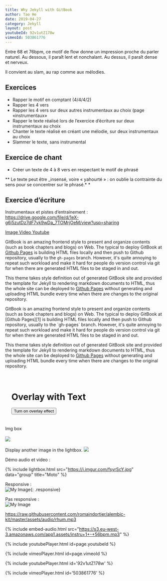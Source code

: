 ```yaml
---
title: Why Jekyll with GitBook
author: Tao He
date: 2019-04-27
category: Jekyll
layout: post
youtubeId: 92v1utZ178w
vimeoId: 503861776
---
```



<div id="juicebox-container"></div>

Entre 68 et 76bpm, ce motif de flow donne un impression proche du parler naturel.
Au dessous, il paraît lent et nonchalant.
Au dessus, il paraît dense et nerveux.

Il convient au slam, au rap comme aux mélodies.

## Exercices
* Rapper le motif en comptant (4/4/4/2)
* Rapper les 4 vers
* Rapper les 4 vers sur deux autres instrumentaux au choix (page «instrumentaux»
* Rapper le texte réalisé lors de l’exercice d’écriture sur deux instrumentaux au choix
* Chanter le texte réalisé en créant une mélodie, sur deux instrumentaux au choix
* Slammer le texte, sans instrumental


## Exercice de chant
* Créer un texte de 4 à 8 vers en respectant le motif de phrasé

** Le texte peut être _insensé, voire « yahourté » : on oublie la contrainte du sens pour se concentrer sur le phrasé.* * 

## Exercice d’écriture
Instrumentaux et pistes d’entrainement :
https://drive.google.com/file/d/1eX-g6i5zutDz7dF7vk9wDa_7TOMrjOeM/view?usp=sharing



<!-- Create links -->
<a data-fslightbox="gallery" href="https://i.imgur.com/fsyrScY.jpg">
Image
</a>
<a data-fslightbox="gallery" href="https://commondatastorage.googleapis.com/gtv-videos-bucket/sample/BigBuckBunny.mp4">
Video
</a>
<a data-fslightbox="gallery" href="https://www.youtube.com/watch?v=xshEZzpS4CQ">
Youtube</a>


GitBook is an amazing frontend style to present and organize contents (such as book chapters
and blogs) on Web. The typical to deploy GitBook at [Github Pages][1]
is building HTML files locally and then push to Github repository, usually to the `gh-pages`
branch. However, it's quite annoying to repeat such workload and make it hard for people do
version control via git for when there are generated HTML files to be staged in and out.

This theme takes style definition out of generated GitBook site and provided the template
for Jekyll to rendering markdown documents to HTML, thus the whole site can be deployed
to [Github Pages][1] without generating and uploading HTML bundle every time when there are
changes to the original repository. 

<script>
function on() {

  // alert(event.srcElement.id);
  document.getElementById("overlay").style.display = "block";
}

function off() {
  document.getElementById("overlay").style.display = "none";
}
</script>
<div id="overlay" onclick="off()">
<div id="text">GitBook is an amazing frontend style to present and organize contents (such as book chapters
and blogs) on Web. The typical to deploy GitBook at [Github Pages][1]
is building HTML files locally and then push to Github repository, usually to the `gh-pages`
branch. However, it's quite annoying to repeat such workload and make it hard for people do
version control via git for when there are generated HTML files to be staged in and out.

This theme takes style definition out of generated GitBook site and provided the template
for Jekyll to rendering markdown documents to HTML, thus the whole site can be deployed
to [Github Pages][1] without generating and uploading HTML bundle every time when there are
changes to the original repository. </div>
</div>

<div style="padding:20px">
  <h1>Overlay with Text</h1>
  <button id="zob" onclick="on()">Turn on overlay effect</button>
</div>
<br />
Img box<br /><br />
<img src="https://i.imgur.com/fsyrScY.jpg" onclick="img_box(this)">
<br /><br />
Display another image in the lightbox.

<img src="https://i.imgur.com/fsyrScY.jpg" onclick="img_box('https://i.imgur.com/fsyrScY.jpg')">
<br />

Démo audio et video :


[1]: https://pages.github.com

{% include lightbox.html src="https://i.imgur.com/fsyrScY.jpg" data="group" title="Moto" %}

Responsive :<br />
![My Image](https://dustinb.github.io/images/vehicles/xs750.jpg){: .responsive}

Pas responsive :<br />
![My Image](https://dustinb.github.io/images/vehicles/xs750.jpg)

https://raw.githubusercontent.com/romaindortier/alembic-kit/master/assets/audio/rhum.mp3

{% include embed-audio.html src="https://s3.eu-west-3.amazonaws.com/app1.assets/instru+1+-+56bpm.mp3" %}

{% include youtubePlayer.html id=page.youtubeId %}

{% include vimeoPlayer.html id=page.vimeoId %}


{% include youtubePlayer.html id='92v1utZ178w' %}

{% include vimeoPlayer.html id='503861776' %}
